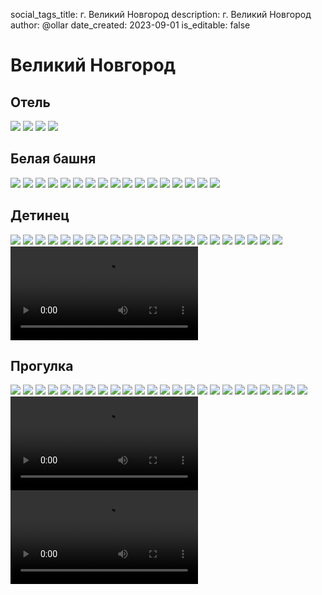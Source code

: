 social_tags_title: г. Великий Новгород
description: г. Великий Новгород
author: @ollar
date_created: 2023-09-01
is_editable: false


# Великий Новгород

## Отель

![](images/hotel/photo_2023-09-01%2018.25.32.jpeg)
![](images/hotel/IMG20230826113419.jpg)
![](images/hotel/image%20%286%29.jpg)
![](images/hotel/IMG20230825151208%7E2.jpg)

## Белая башня

![](images/belaya-bashnya/IMG20230826120100.jpg)
![](images/belaya-bashnya/IMG20230826120224.jpg)
![](images/belaya-bashnya/IMG20230826120512.jpg)
![](images/belaya-bashnya/IMG20230826121244.jpg)
![](images/belaya-bashnya/IMG20230826121734.jpg)
![](images/belaya-bashnya/IMG20230826121921.jpg)
![](images/belaya-bashnya/IMG20230826122015.jpg)
![](images/belaya-bashnya/IMG20230826122214.jpg)
![](images/belaya-bashnya/IMG20230826122225.jpg)
![](images/belaya-bashnya/IMG20230826122550.jpg)
![](images/belaya-bashnya/IMG20230826122557.jpg)
![](images/belaya-bashnya/IMG20230826122739.jpg)
![](images/belaya-bashnya/photo_2023-09-01%2018.25.25.jpeg)
![](images/belaya-bashnya/photo_2023-09-01%2018.25.27.jpeg)
![](images/belaya-bashnya/photo_2023-09-01%2018.25.28.jpeg)
![](images/belaya-bashnya/photo_2023-09-01%2018.25.29.jpeg)
![](images/belaya-bashnya/photo_2023-09-01%2018.25.30.jpeg)

## Детинец

![](images/detinec/IMG20230825184223_01.jpg)
![](images/detinec/IMG20230825184224.jpg)
![](images/detinec/IMG20230825185139.jpg)
![](images/detinec/IMG20230825185258.jpg)
![](images/detinec/IMG20230825185509.jpg)
![](images/detinec/IMG20230825190448.jpg)
![](images/detinec/IMG20230826132003.jpg)
![](images/detinec/IMG20230826133725.jpg)
![](images/detinec/IMG20230826133733.jpg)
![](images/detinec/IMG20230826204448.jpg)
![](images/detinec/IMG20230827125631.jpg)
![](images/detinec/IMG20230827133351.jpg)
![](images/detinec/IMG20230827133508.jpg)
![](images/detinec/image%20%281%29.jpg)
![](images/detinec/image%20%282%29.jpg)
![](images/detinec/photo_2023-09-01%2018.25.00.jpeg)
![](images/detinec/photo_2023-09-01%2018.25.02.jpeg)
![](images/detinec/photo_2023-09-01%2018.25.10.jpeg)
![](images/detinec/photo_2023-09-01%2018.25.12.jpeg)
![](images/detinec/photo_2023-09-01%2018.25.15.jpeg)
![](images/detinec/photo_2023-09-01%2018.25.24.jpeg)
![](images/detinec/photo_2023-09-01%2018.25.44.jpeg)
![](images/detinec/telegram-cloud-document-2-5424621489590646786.mp4)

## Прогулка

![](images/progulka/IMG20230825172710.jpg)
![](images/progulka/IMG20230825175025%7E4.jpg)
![](images/progulka/IMG20230825191151.jpg)
![](images/progulka/IMG20230825191501.jpg)
![](images/progulka/IMG20230826135119.jpg)
![](images/progulka/IMG20230826135136%7E2.jpg)
![](images/progulka/IMG20230826144514.jpg)
![](images/progulka/IMG20230826144525.jpg)
![](images/progulka/IMG20230826155109.jpg)
![](images/progulka/IMG20230826200941.jpg)
![](images/progulka/IMG20230827142423.jpg)
![](images/progulka/image%20%283%29.jpg)
![](images/progulka/image%20%284%29.jpg)
![](images/progulka/image%20%288%29.jpg)
![](images/progulka/image.jpg)
![](images/progulka/photo_2023-09-01%2018.24.57.jpeg)
![](images/progulka/photo_2023-09-01%2018.25.03.jpeg)
![](images/progulka/photo_2023-09-01%2018.25.18.jpeg)
![](images/progulka/photo_2023-09-01%2018.25.21.jpeg)
![](images/progulka/photo_2023-09-01%2018.25.34.jpeg)
![](images/progulka/photo_2023-09-01%2018.25.35.jpeg)
![](images/progulka/photo_2023-09-01%2018.25.37.jpeg)
![](images/progulka/photo_2023-09-01%2018.25.38.jpeg)
![](images/progulka/photo_2023-09-01%2018.25.40.jpeg)
![](images/progulka/telegram-cloud-document-2-5435954976276885829.mp4)
![](images/progulka/telegram-cloud-document-2-5435954976276885830.mp4)
